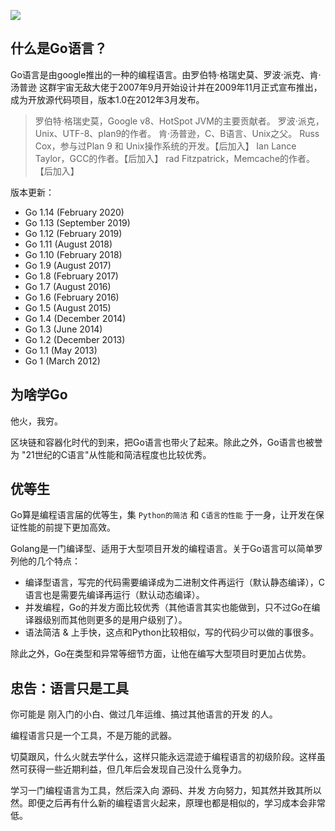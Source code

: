 ![](https://pythonav.com/media/uploads/2019/03/_book/pic/p5.png?10)

## 什么是Go语言？
Go语言是由google推出的一种的编程语言。由罗伯特·格瑞史莫、罗波·派克、肯·汤普逊 这群宇宙无敌大佬于2007年9月开始设计并在2009年11月正式宣布推出，成为开放源代码项目，版本1.0在2012年3月发布。

> 罗伯特·格瑞史莫，Google v8、HotSpot JVM的主要贡献者。
罗波·派克，Unix、UTF-8、plan9的作者。
肯·汤普逊，C、B语言、Unix之父。
Russ Cox，参与过Plan 9 和 Unix操作系统的开发。【后加入】
Ian Lance Taylor，GCC的作者。【后加入】
rad Fitzpatrick，Memcache的作者。【后加入】

版本更新：
- Go 1.14 (February 2020)
- Go 1.13 (September 2019)
- Go 1.12 (February 2019)
- Go 1.11 (August 2018)
- Go 1.10 (February 2018)
- Go 1.9 (August 2017)
- Go 1.8 (February 2017)
- Go 1.7 (August 2016)
- Go 1.6 (February 2016)
- Go 1.5 (August 2015)
- Go 1.4 (December 2014)
- Go 1.3 (June 2014)
- Go 1.2 (December 2013)
- Go 1.1 (May 2013)
- Go 1 (March 2012)


## 为啥学Go

他火，我穷。

区块链和容器化时代的到来，把Go语言也带火了起来。除此之外，Go语言也被誉为 "21世纪的C语言"从性能和简洁程度也比较优秀。


## 优等生

Go算是编程语言届的优等生，集 `Python的简洁` 和 `C语言的性能` 于一身，让开发在保证性能的前提下更加高效。


Golang是一门编译型、适用于大型项目开发的编程语言。关于Go语言可以简单罗列他的几个特点：
- 编译型语言，写完的代码需要编译成为二进制文件再运行（默认静态编译），C语言也是需要先编译再运行（默认动态编译）。
- 并发编程，Go的并发方面比较优秀（其他语言其实也能做到，只不过Go在编译器级别而其他则更多的是用户级别了）。
- 语法简洁 & 上手快，这点和Python比较相似，写的代码少可以做的事很多。

除此之外，Go在类型和异常等细节方面，让他在编写大型项目时更加占优势。

## 忠告：语言只是工具

你可能是 刚入门的小白、做过几年运维、搞过其他语言的开发 的人。

编程语言只是一个工具，不是万能的武器。

切莫跟风，什么火就去学什么，这样只能永远混迹于编程语言的初级阶段。这样虽然可获得一些近期利益，但几年后会发现自己没什么竞争力。

学习一门编程语言为工具，然后深入向 源码、并发 方向努力，知其然并致其所以然。即便之后再有什么新的编程语言火起来，原理也都是相似的，学习成本会非常低。